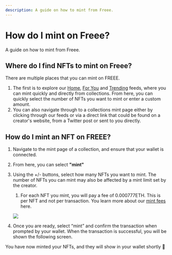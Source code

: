 ```yaml
---
description: A guide on how to mint from Freee.
---
```


# How do I mint on Freee?

A guide on how to mint from Freee.

## Where do I find NFTs to mint on Freee?

There are multiple places that you can mint on FREEE.

1. The first is to explore our [Home](https://mvp.freee.xyz/), [For You](https://mvp.freee.xyz/) and [Trending](https://mvp.freee.xyz/trending) feeds, where you can mint quickly and directly from collections. From here, you can quickly select the number of NFTs you want to mint or enter a custom amount.
2. You can also navigate through to a collections mint page either by clicking through our feeds or via a direct link that could be found on a creator's website, from a Twitter post or sent to you directly.

## How do I mint an NFT on FREEE?

1. Navigate to the mint page of a collection, and ensure that your wallet is connected.
2. From here, you can select **"mint"**
3.  Using the +/- buttons, select how many NFTs you want to mint. The number of NFTs you can mint may also be affected by a mint limit set by the creator.

    1. For each NFT you mint, you will pay a fee of 0.000777ETH. This is per NFT and not per transaction. You learn more about our [mint fees](<../FREEE Mint & Collect Fees.md>) here.

    ![](../imgs/mint\_1.jpg)
4. Once you are ready, select “mint” and confirm the transaction when prompted by your wallet. When the transaction is successful, you will be shown the following screen.

You have now minted your NFTs, and they will show in your wallet shortly 🎉
